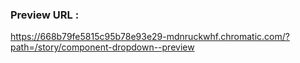 ### Preview URL : 
https://668b79fe5815c95b78e93e29-mdnruckwhf.chromatic.com/?path=/story/component-dropdown--preview

